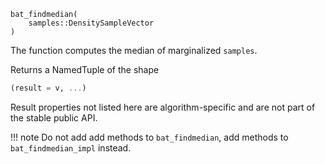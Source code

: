 ```
bat_findmedian(
    samples::DensitySampleVector
)
```

The function computes the median of marginalized `samples`.

Returns a NamedTuple of the shape

```julia
(result = v, ...)
```

Result properties not listed here are algorithm-specific and are not part of the stable public API.

!!! note
    Do not add add methods to `bat_findmedian`, add methods to `bat_findmedian_impl` instead.

